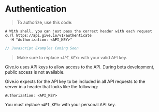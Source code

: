 # Authentication

> To authorize, use this code:

```shell
# With shell, you can just pass the correct header with each request
curl https://api.give.io/v1/authenticate
  -H "Authorization: <API_KEY>"
```

```javascript
// Javascript Examples Coming Soon
```

> Make sure to replace `<API_KEY>` with your valid API key.

Give.io uses API keys to allow access to the API. During beta development, public access is not available.

Give.io expects for the API key to be included in all API requests to the server in a header that looks like the following:

`Authorization: <API_KEY>`

<aside class="notice">
You must replace <code>&lt;API_KEY&gt;</code> with your personal API key.
</aside>
